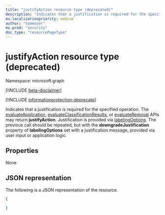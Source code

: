 ```yaml
---
title: "justifyAction resource type (deprecated)"
description: "Indicates that a justification is required for the specified operation. Deprecated."
ms.localizationpriority: medium
author: "tommoser"
ms.prod: "security"
doc_type: "resourcePageType"
---
```


# justifyAction resource type (deprecated)

Namespace: microsoft.graph

[!INCLUDE [beta-disclaimer](../../includes/beta-disclaimer.md)]

[!INCLUDE [informationprotection-deprecate](../../includes/informationprotection-deprecate.md)]

Indicates that a justification is required for the specified operation. The [evaluateApplication](../api/informationprotectionlabel-evaluateApplication.md), [evaluateClassificationResults](../api/informationprotectionlabel-evaluateClassificationResults.md), or [evaluateRemoval](../api/informationprotectionlabel-evaluateRemoval.md) APIs may return **justifyAction**. Justification is provided via [labelingOptions](../resources/labelingoptions.md). The previous call should be repeated, but with the **downgradeJustification** property of **labelingOptions** set with a justification message, provided via user input or application logic.

## Properties

None

## JSON representation

The following is a JSON representation of the resource.

<!-- {
  "blockType": "resource",
  "optionalProperties": [

  ],
  "@odata.type": "microsoft.graph.justifyAction",
  "baseType": "microsoft.graph.informationProtectionAction"
}-->

```json
{
  
}
```

<!-- uuid: 16cd6b66-4b1a-43a1-adaf-3a886856ed98
2019-02-04 14:57:30 UTC -->
<!-- {
  "type": "#page.annotation",
  "description": "justifyAction resource",
  "keywords": "",
  "section": "documentation",
  "tocPath": ""
}-->

